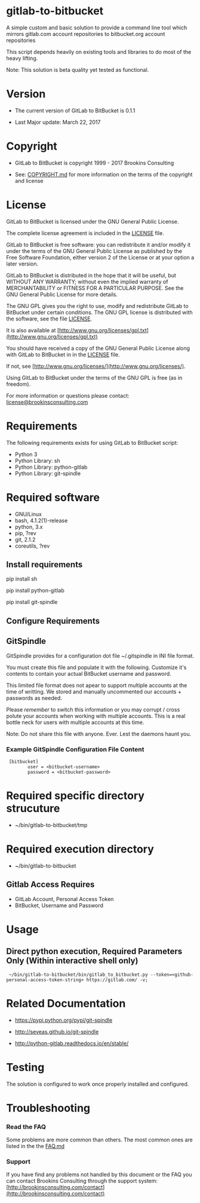gitlab-to-bitbucket
====================

A simple custom and basic solution to provide a command line tool which mirrors gitlab.com account repositories to bitbucket.org account repositories

This script depends heavily on existing tools and libraries to do most of the heavy lifting.

Note: This solution is beta quality yet tested as functional.


Version
=======

* The current version of GitLab to BitBucket is 0.1.1

* Last Major update: March 22, 2017


Copyright
=========

* GitLab to BitBucket is copyright 1999 - 2017 Brookins Consulting

* See: [COPYRIGHT.md](COPYRIGHT.md) for more information on the terms of the copyright and license


License
=======

GitLab to BitBucket is licensed under the GNU General Public License.

The complete license agreement is included in the [LICENSE](LICENSE.md) file.

GitLab to BitBucket is free software: you can redistribute it and/or modify
it under the terms of the GNU General Public License as published by
the Free Software Foundation, either version 2 of the License or at your
option a later version.

GitLab to BitBucket is distributed in the hope that it will be useful,
but WITHOUT ANY WARRANTY; without even the implied warranty of
MERCHANTABILITY or FITNESS FOR A PARTICULAR PURPOSE.  See the
GNU General Public License for more details.

The GNU GPL gives you the right to use, modify and redistribute
GitLab to BitBucket under certain conditions. The GNU GPL license
is distributed with the software, see the file [LICENSE](LICENSE.md).

It is also available at [http://www.gnu.org/licenses/gpl.txt](http://www.gnu.org/licenses/gpl.txt)

You should have received a copy of the GNU General Public License
along with GitLab to BitBucket in in the [LICENSE](LICENSE.md) file.

If not, see [http://www.gnu.org/licenses/](http://www.gnu.org/licenses/).

Using GitLab to BitBucket under the terms of the GNU GPL is free (as in freedom).

For more information or questions please contact: license@brookinsconsulting.com


Requirements
============

The following requirements exists for using GitLab to BitBucket script:

- Python 3
- Python Library: sh
- Python Library: python-gitlab
- Python Library: git-spindle


# Required software

- GNU/Linux
- bash, 4.1.2(1)-release
- python, 3.x
- pip, ?rev
- git, 2.1.2
- coreutils, ?rev


## Install requirements

   pip install sh

   pip install python-gitlab

   pip install git-spindle


## Configure Requirements

## GitSpindle

GitSpindle provides for a configuration dot file ~/.gitspindle in INI file format.

You must create this file and populate it with the following. Customize it's contents to contain your actual BitBucket username and password.

This limited file format does not apear to support multiple accounts at the time of writting. We stored and manually uncommented our accounts + passwords as needed.

Please *remember* to switch this information or you may corrupt / cross polute your accounts when working with multiple accounts. This is a real bottle neck for users with multiple accounts at this time.

Note: Do not share this file with anyone. Ever. Lest the daemons haunt you.


### Example GitSpindle Configuration File Content

     [bitbucket]
            user = <bitbucket-username>
            password = <bitbucket-password>


# Required specific directory strucuture

- ~/bin/gitlab-to-bitbucket/tmp


# Required execution directory

- ~/bin/gitlab-to-bitbucket


## Gitlab Access Requires

- GitLab Account, Personal Access Token
- BitBucket, Username and Password

Usage
=====

## Direct python execution, Required Parameters Only (Within interactive shell only)

     ~/bin/gitlab-to-bitbucket/bin/gitlab_to_bitbucket.py --token=<github-personal-access-token-string> https://gitlab.com/ -v;


# Related Documentation

- https://pypi.python.org/pypi/git-spindle

- http://seveas.github.io/git-spindle

- http://python-gitlab.readthedocs.io/en/stable/


Testing
=====

The solution is configured to work once properly installed and configured.


Troubleshooting
===============

### Read the FAQ

Some problems are more common than others. The most common ones are listed in the the [FAQ.md](FAQ.md)


### Support

If you have find any problems not handled by this document or the FAQ you can contact Brookins Consulting through the support system: [http://brookinsconsulting.com/contact](http://brookinsconsulting.com/contact)
